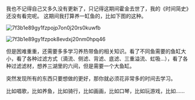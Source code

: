 我也不记得自己又多久没有更新了，只记得这期间霍金去世了，我的《时间简史》还没有看完呢。
这期间我打算养一缸鱼的，比如下图的这种。

![7f3b1e89gy1fzpojp7on0j20rs0kuwfb](https://github.com/Meekdai/meekdai.github.io/assets/11755104/9ab37005-7434-4485-b554-bd2ce6fa5e2f)

![7f3b1e89gy1fzpok8evdxj20nm0hpq46](https://github.com/Meekdai/meekdai.github.io/assets/11755104/aab906bc-eb84-4c93-8ae9-307816394ec9)

但是困难重重，还需要多多学习养热带鱼的相关知识。看了不同鱼需要的鱼缸大小，看了各种过滤方式（滴流、侧滤、背滤、底滤、三重溢流、虹吸...），看了各种过滤滤材，想养三湖里的六间，但是需要一个大鱼缸。

突然发现所有的东西只要想做的更好，那你就必须花非常多的时间去学习。

比如唱歌，比如养鱼，比如骑行，比如画画，比如口琴，比如玩游戏，比如......

[comment]: # (##{"timestamp":1523882820,"ogImage":"https://github-production-user-asset-6210df.s3.amazonaws.com/11755104/256190976-9ab37005-7434-4485-b554-bd2ce6fa5e2f.jpg"}##)